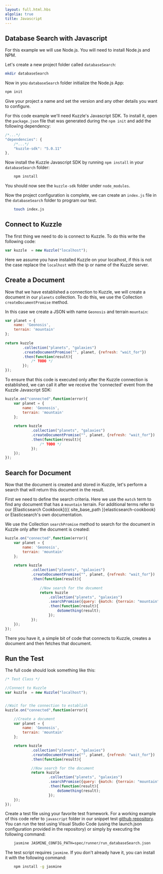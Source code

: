 ```yaml
---
layout: full.html.hbs
algolia: true
title: Javascript
---
```



## Database Search with Javascript

For this example we will use Node.js. You will need to install Node.js and NPM.

Let's create a new project folder called `databaseSearch`:


```bash
mkdir databaseSearch
```

Now in you `databaseSearch` folder initialize the Node.js App:


```bash
npm init
```

Give your project a name and set the version and any other details you want to configure.

For this code example we'll need Kuzzle's Javascript SDK. To install it, open the `package.json` file that was generated during the `npm init` and add the following dependency:


```javascript
/*...*/
"dependencies": {
    /*...*/
    "kuzzle-sdk": "5.0.11"
},
```

Now install the Kuzzle Javascript SDK by running `npm install` in your `databaseSearch` folder:

```bash
    npm install
```

You should now see the `kuzzle-sdk` folder under `node_modules`.

Now the project configuration is complete, we can create an `index.js` file in the `databaseSearch` folder to program our test.

```bash
    touch index.js
```

## Connect to Kuzzle

The first thing we need to do is connect to Kuzzle. To do this write the following code:

```Javascript
var kuzzle  = new Kuzzle("localhost");
```

Here we assume you have installed Kuzzle on your localhost, if this is not the case replace the `localhost` with the ip or name of the Kuzzle server.

## Create a Document

Now that we have established a connection to Kuzzle, we will create a document in our `planets` collection. To do this, we use the Collection  `createDocumentPromise` method.

In this case we create a JSON with name `Geonosis` and terrain `mountain`:

```Javascript
var planet = {
    name: 'Geonosis',
    terrain: 'mountain'
};
    
return kuzzle
        .collection("planets", "galaxies")
        .createDocumentPromise("", planet, {refresh: "wait_for"})
        .then(function(result){
            /* TODO */
        });
});
```

To ensure that this code is executed only after the Kuzzle connection is established, we can call it after we receive the 'connected' event from the Kuzzle Javascript SDK:

```Javascript
kuzzle.on("connected",function(error){
    var planet = {
        name: 'Geonosis',
        terrain: 'mountain'
    };
        
    return kuzzle
            .collection("planets", "galaxies")
            .createDocumentPromise("", planet, {refresh: "wait_for"})
            .then(function(result){
                /* TODO */
            });
    });
});
```


## Search for Document

Now that the document is created and stored in Kuzzle, let's perform a search that will return this document in the result.

First we need to define the search criteria. Here we use the `match` term to find any document that has a `mountain` terrain. For additional terms refer to our [Elasticsearch Cookbook]({{ site_base_path }}elasticsearch-cookbook) or Elasticsearch's own documentation.

We use the Collection `searchPromise` method to search for the document in Kuzzle only after the document is created:

```Javascript
kuzzle.on("connected",function(error){
    var planet = {
        name: 'Geonosis',
        terrain: 'mountain'
    };
        
    return kuzzle
            .collection("planets", "galaxies")
            .createDocumentPromise("", planet, {refresh: "wait_for"})
            .then(function(result){
                
                //Now search for the document
                return kuzzle
                    .collection("planets", "galaxies")
                    .searchPromise({query: {match: {terrain: "mountain"}}})
                    .then(function(result){
                        doSomething(result);
                    });
            });
    });
});
```

There you have it, a simple bit of code that connects to Kuzzle, creates a document and then fetches that document.

## Run the Test

The full code should look something like this:

```Javascript
/* Test Class */

//Connect to Kuzzle
var kuzzle  = new Kuzzle("localhost");


//Wait for the connection to establish
kuzzle.on("connected",function(error){

    //Create a document
    var planet = {
        name: 'Geonosis',
        terrain: 'mountain'
    };

    return kuzzle
            .collection("planets", "galaxies")
            .createDocumentPromise("", planet, {refresh: "wait_for"})
            .then(function(result){

            //Now search for the document
            return kuzzle
                    .collection("planets", "galaxies")
                    .searchPromise({query: {match: {terrain: "mountain"}}})
                    .then(function(result){
                        doSomething(result);
                    });
    });
});

```

Create a test file using your favorite test framework. For a working example of this code refer to `javascript` folder in our snippet test [github repository](https://github.com/kuzzleio/kuzzle.io-snippet-tests). You can run the test using Visual Studio Code (using the launch.json configuration provided in the repository) or simply by executing the following command: 

```bash
    jasmine JASMINE_CONFIG_PATH=spec/runner/run_databaseSearch.json
```

The test script requires `jasmine`. If you don't already have it, you can install it with the following command:

```bash
    npm install -g jasmine
```
 
